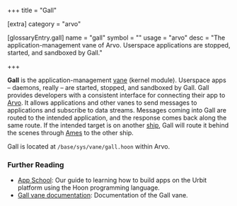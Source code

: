 +++
title = "Gall"

[extra]
category = "arvo"

[glossaryEntry.gall]
name = "gall"
symbol = ""
usage = "arvo"
desc = "The application-management vane of Arvo. Userspace applications are stopped, started, and sandboxed by Gall."

+++

**Gall** is the application-management [vane](/glossary/vane) (kernel module). Userspace apps –⁠ daemons, really –⁠ are started, stopped, and sandboxed by Gall. Gall provides developers with a consistent interface for connecting their app to [Arvo](/glossary/arvo). It allows applications and other vanes to send messages to applications and subscribe to data streams. Messages coming into Gall are routed to the intended application, and the response comes back along the same route. If the intended target is on another [ship](/glossary/ship), Gall will route it behind the scenes through [Ames](/glossary/ames) to the other ship.

Gall is located at `/base/sys/vane/gall.hoon` within Arvo.

### Further Reading

- [App School](/courses/app-school/): Our guide to learning how to build apps on the Urbit platform using the Hoon programming language.
- [Gall vane documentation](/system/kernel/gall): Documentation of the Gall vane.

